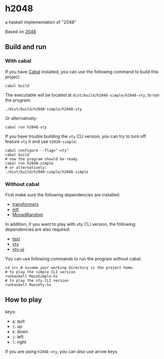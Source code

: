 # h2048

a haskell implementation of "2048"

Based on [2048](https://github.com/gabrielecirulli/2048)

## Build and run

### With cabal

If you have [Cabal](http://www.haskell.org/cabal/) installed,
you can use the following command to build this project:

    cabal build

The executable will be located at `dist/build/h2048-simple/h2048-vty`,
to run the program:

    ./dist/build/h2048-simple/h2048-vty

Or alternatively:

    cabal run h2048-vty

If you have trouble building the `vty` CLI version,
you can try to turn off feature `vty` it and use `h2028-simple`:

    cabal configure --flag="-vty"
    cabal build
    # now the program should be ready
    cabal run h2048-simple
    # or alternatively:
    ./dist/build/h2048-simple/h2048-simple

### Without cabal

First make sure the following dependencies are installed:

* [transformers](http://hackage.haskell.org/package/transformers)
* [mtl](http://hackage.haskell.org/package/mtl)
* [MonadRandom](http://hackage.haskell.org/package/MonadRandom)

In addition, if you want to play with vty CLI version, the following dependencies
are also required:

* [text](http://hackage.haskell.org/package/text)
* [vty](http://hackage.haskell.org/package/vty)
* [vty-ui](http://hackage.haskell.org/package/vty-ui)

You can use following commands to run the program without cabal:

    cd src # assume your working directory is the project home.
    # to play the simple CLI version
    runhaskell MainSimple.hs
    # to play the vty CLI version
    runhaskell MainVty.hs

## How to play

keys:

* `q`: quit
* `i`: up
* `k`: down
* `j`: left
* `l`: right

If you are using `h2048-vty`, you can also use arrow keys.
